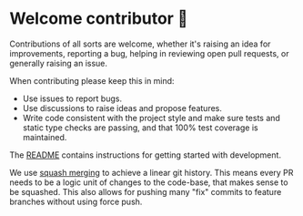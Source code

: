 # Welcome contributor 👋

Contributions of all sorts are welcome, whether it's raising an idea for improvements,
reporting a bug, helping in reviewing open pull requests, or generally raising an issue.

When contributing please keep this in mind:

- Use issues to report bugs.
- Use discussions to raise ideas and propose features.
- Write code consistent with the project style and make sure tests and static type
  checks are passing, and that 100% test coverage is maintained.

The [README][readme] contains instructions for getting started with development.

[readme]: https://github.com/aiven/python-kafka-protocol/blob/main/README.md#development

We use [squash merging] to achieve a linear git history. This means every PR needs to be
a logic unit of changes to the code-base, that makes sense to be squashed. This also
allows for pushing many "fix" commits to feature branches without using force push.

[squash merging]:
  https://docs.github.com/en/pull-requests/collaborating-with-pull-requests/incorporating-changes-from-a-pull-request/about-pull-request-merges#squash-and-merge-your-commits
